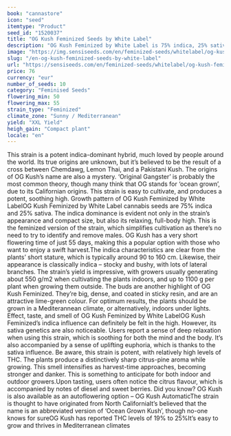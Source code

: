 ```yaml
---
book: "cannastore"
icon: "seed"
itemtype: "Product"
seed_id: "1520037"
title: "OG Kush Feminized Seeds by White Label"
description: "OG Kush Feminized by White Label is 75% indica, 25% sativa. This potent strain has THC levels of 19 to 25%. Plants are compact, bushy and easy to grow."
image: "https://img.sensiseeds.com/en/feminized-seeds/whitelabel/og-kush-feminized-image.png"
slug: "/en-og-kush-feminized-seeds-by-white-label"
url: "https://sensiseeds.com/en/feminized-seeds/whitelabel/og-kush-feminized?a_aid=cannastore"
price: 76
currency: "eur"
number_of_seeds: 10
category: "Feminised Seeds"
flowering_min: 50
flowering_max: 55
strain_type: "Feminized"
climate_zone: "Sunny / Mediterranean"
yield: "XXL Yield"
heigh_gain: "Compact plant"
locale: "en"
---
```

This strain is a potent indica-dominant hybrid, much loved by people around the world. Its true origins are unknown, but it’s believed to be the result of a cross between Chemdawg, Lemon Thai, and a Pakistani Kush. The origins of OG Kush’s name are also a mystery. ‘Original Gangster’ is probably the most common theory, though many think that OG stands for ‘ocean grown’, due to its Californian origins. This strain is easy to cultivate, and produces a potent, soothing high. Growth pattern of OG Kush Feminized by White LabelOG Kush Feminized by White Label cannabis seeds are 75% indica and 25% sativa. The indica dominance is evident not only in the strain’s appearance and compact size, but also its relaxing, full-body high. This is the feminized version of the strain, which simplifies cultivation as there’s no need to try to identify and remove males. OG Kush has a very short flowering time of just 55 days, making this a popular option with those who want to enjoy a swift harvest.The indica characteristics are clear from the plants’ short stature, which is typically around 90 to 160 cm. Likewise, their appearance is classically indica – stocky and bushy, with lots of lateral branches. The strain’s yield is impressive, with growers usually generating about 550 g/m2 when cultivating the plants indoors, and up to 1100 g per plant when growing them outside. The buds are another highlight of OG Kush Feminized. They’re big, dense, and coated in sticky resin, and are an attractive lime-green colour. For optimum results, the plants should be grown in a Mediterannean climate, or alternatively, indoors under lights. Effect, taste, and smell of OG Kush Feminized by White LabelOG Kush Feminized’s indica influence can definitely be felt in the high. However, its sativa genetics are also noticeable. Users report a sense of deep relaxation when using this strain, which is soothing for both the mind and the body. It’s also accompanied by a sense of uplifting euphoria, which is thanks to the sativa influence. Be aware, this strain is potent, with relatively high levels of THC. The plants produce a distinctively sharp citrus-pine aroma while growing. This smell intensifies as harvest-time approaches, becoming stronger and danker. This is something to anticipate for both indoor and outdoor growers.Upon tasting, users often notice the citrus flavour, which is accompanied by notes of diesel and sweet berries. Did you know? OG Kush is also available as an autoflowering option – OG Kush AutomaticThe strain is thought to have originated from North CaliforniaIt’s believed that the name is an abbreviated version of ‘Ocean Grown Kush’, though no-one knows for sureOG Kush has reported THC levels of 19% to 25%It’s easy to grow and thrives in Mediterranean climates
